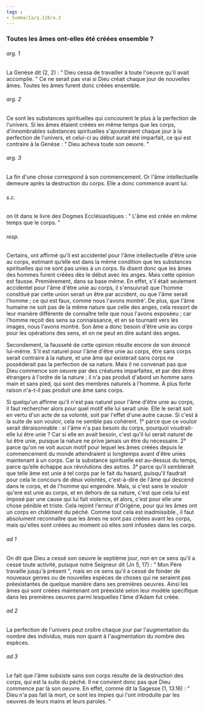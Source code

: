 ```yaml
---
tags : 
- Summa/Ia/q.118/a.3
---
```


### Toutes les âmes ont-elles été créées ensemble ?



###### arg. 1
La Genèse dit (2, 2) : " Dieu cessa de travailler à toute l'oeuvre qu'il avait accomplie. " Ce ne serait pas vrai si Dieu créait chaque jour de nouvelles âmes. Toutes les âmes furent donc créées ensemble. 

###### arg. 2
Ce sont les substances spirituelles qui concourent le plus à la perfection de l'univers. Si les âmes étaient créées en même temps que les corps, d'innombrables substances spirituelles s'ajouteraient chaque jour à la perfection de l'univers, et celui-ci au début aurait été imparfait, ce qui est contraire à la Genèse : " Dieu acheva toute son oeuvre. " 

###### arg. 3
La fin d'une chose correspond à son commencement. Or l'âme intellectuelle demeure après la destruction du corps. Elle a donc commencé avant lui. 

###### s.c.
on lit dans le livre des Dogmes Ecclésiastiques : " L'âme est créée en même temps que le corps. " 

###### resp.
Certains, ont affirmé qu'il est accidentel pour l'âme intellectuelle d'être unie au corps, estimant qu’elle est dans la même condition que les substances spirituelles qui ne sont pas unies à un corps. Ils disent donc que les âmes des hommes furent créées dès le début avec les anges. Mais cette opinion est fausse. Premièrement, dans sa base même. En effet, s'il était seulement accidentel pour l'âme d'être unie au corps, il s'ensuivrait que l'homme constitué par cette union serait un être par accident, ou que l'âme serait l'homme ; ce qui est faux, comme nous l'avons montré'. De plus, que l'âme humaine ne soit pas de la même nature que celle des anges, cela ressort de leur manière différente de connaître telle que nous l'avons exposéeu ; car l'homme reçoit des sens sa connaissance, et en se tournant vers les images, nous l'avons montré. Son âme a donc besoin d'être unie au corps pour les opérations des sens, et on ne peut en dire autant des anges. 

Secondement, la fausseté de cette opinion résulte encore de son énoncé lui-même. S'il est naturel pour l'âme d'être unie au corps, être sans corps serait contraire à la nature, et une âme qui existerait sans corps ne posséderait pas la perfection de sa nature. Mais il ne convenait pas que Dieu commence son oeuvre par des créatures imparfaites, et par des êtres étrangers à l'ordre de la nature ; il n'a pas produit d'abord un homme sans main et sans pied, qui sont des membres naturels à l'homme. À plus forte raison n'a-t-il pas produit une âme sans corps. 

Si quelqu'un affirme qu'il n'est pas naturel pour l'âme d'être unie au corps, il faut rechercher alors pour quel motif elle lui serait unie. Elle le serait soit en vertu d'un acte de sa volonté, soit par l'effet d'une autre cause. Si c'est à la suite de son vouloir, cela ne semble pas cohérent. 1° parce que ce vouloir serait déraisonnable : si l'âme n'a pas besoin du corps, pourquoi voudrait-elle lui être unie ? Car si elle en avait besoin, c'est qu'il lui serait naturel de lui être unie, puisque la nature ne prive jamais un être du nécessaire. 2° parce qu'on ne voit aucun motif pour lequel les âmes créées depuis le commencement du monde attendraient si longtemps avant d'être unies maintenant à un corps. Car la substance spirituelle est au-dessus du temps, parce qu’elle échappe aux révolutions des astres. 3° parce qu'il semblerait que telle âme est unie à tel corps par le fait du hasard, puisqu'il faudrait pour cela le concours de deux volontés, c'est-à-dire de l'âme qui descend dans le corps, et de l'homme qui engendre. Mais, si c'est sans le vouloir qu'ere est unie au corps, et en dehors de sa nature, c'est que cela lui est imposé par une cause qui lui fait violence, et alors, c'est pour elle une chose pénible et triste. Cela rejoint l'erreur d'Origène, pour qui les âmes ont un corps en châtiment du péché. Comme tout cela est inadmissible., il faut absolument reconnaître que les âmes ne sont pas créées avant les corps, mais qu'elles sont créées au moment où elles sont infusées dans les corps. 

###### ad 1
On dit que Dieu a cessé son oeuvre le septième jour, non en ce sens qu'il a cessé toute activité, puisque notre Seigneur dit (Jn 5, 17) : " Mon Père travaille jusqu'à présent ", mais en ce sens qu'il a cessé de fonder de nouveaux genres ou de nouvelles espèces de choses qui ne seraient pas préexistantes de quelque manière dans ses premières oeuvres. Ainsi les âmes qui sont créées maintenant ont préexisté selon leur modèle spécifique dans les premières oeuvres parmi lesquelles l'âme d'Adam fut créée. 

###### ad 2
La perfection de l'univers peut croître chaque jour par l'augmentation du nombre des individus, mais non quant à l'augmentation du nombre des espèces. 

###### ad 3
Le fait que l'âme subsiste sans son corps résulte de la destruction des corps, qui est la suite du péché. Il ne convient donc pas que Dieu commence par là son oeuvre. En effet, comme dit la Sagesse (1, 13.16) : " Dieu n'a pas fait la mort, ce sont les impies qui l'ont introduite par les oeuvres de leurs mains et leurs paroles. " 



